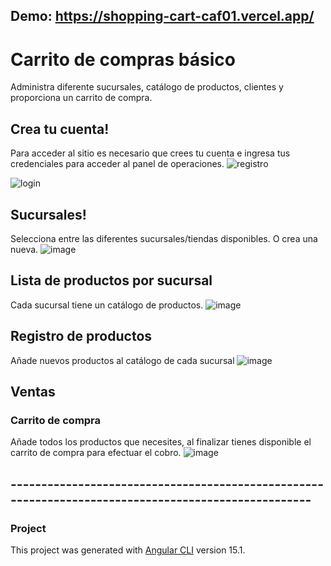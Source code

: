 ## Demo: https://shopping-cart-caf01.vercel.app/

# Carrito de compras básico
Administra diferente sucursales, catálogo de productos, clientes y proporciona un carrito de compra.

## Crea tu cuenta!
Para acceder al sitio es necesario que crees tu cuenta e ingresa tus credenciales para acceder al panel de operaciones.
![registro](https://user-images.githubusercontent.com/68396707/236649011-1cf07271-7802-4712-aef2-9a538a6da7bd.png)

![login](https://user-images.githubusercontent.com/68396707/236649059-6858c09f-b7b9-456b-8a7c-0fd3763c1fca.png)

## Sucursales!
Selecciona entre las diferentes sucursales/tiendas disponibles. O crea una nueva.
![image](https://user-images.githubusercontent.com/68396707/236650308-55b4e9de-8fe3-459f-946b-c9af92755c8e.png)


## Lista de productos por sucursal
Cada sucursal tiene un catálogo de productos. 
![image](https://user-images.githubusercontent.com/68396707/236650408-4fe2d4ef-a079-47e0-b436-34304fbbba7f.png)



## Registro de productos
Añade nuevos productos al catálogo de cada sucursal
![image](https://user-images.githubusercontent.com/68396707/236650398-0e86a789-dc27-424c-a6d7-ed53a6f11aef.png)

## Ventas
### Carrito de compra
Añade todos los productos que necesites, al finalizar tienes disponible el carrito de compra para efectuar el cobro.
![image](https://user-images.githubusercontent.com/68396707/236650558-948f9c01-f8ef-4c3f-8eb7-b3fde1a784e9.png)

## ----------------------------------------------------------------------------------------------------

### Project

This project was generated with [Angular CLI](https://github.com/angular/angular-cli) version 15.1.
